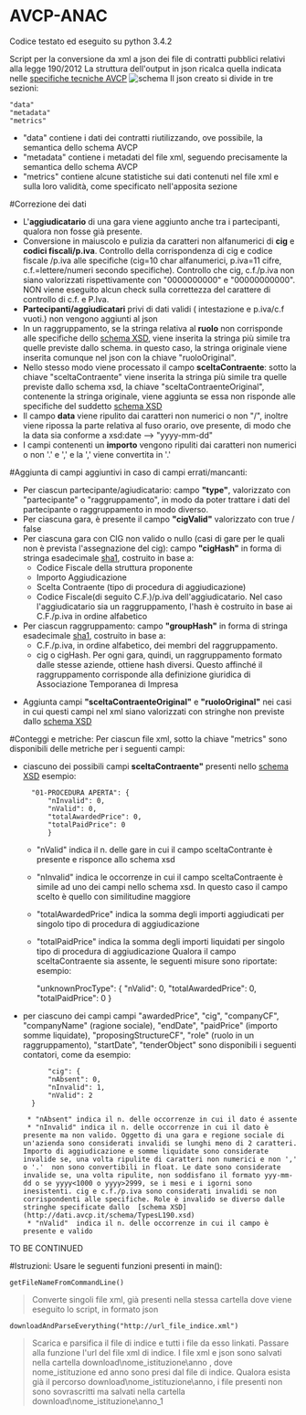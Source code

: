 # AVCP-ANAC
Codice testato ed eseguito su python 3.4.2

Script per la conversione da xml a json dei file di contratti pubblici relativi alla legge 190/2012
La struttura dell'output in  json ricalca quella indicata  nelle [specifiche tecniche AVCP](http://www.anticorruzione.it/portal/rest/jcr/repository/collaboration/Digital%20Assets/pdf/AllCom27.05.13SpecificeTecnichev1.0.pdf )
![schema](https://cloud.githubusercontent.com/assets/11498717/7343336/afb74876-ecc0-11e4-8ca5-9fedcda4c178.png)
Il json creato si divide in tre sezioni:

	"data" 
	"metadata"
	"metrics"
* "data" contiene i dati dei contratti riutilizzando, ove possibile, la semantica dello schema AVCP
* "metadata" contiene i metadati del file xml, seguendo precisamente la semantica dello schema AVCP
* "metrics" contiene alcune statistiche sui dati contenuti nel file xml e sulla loro validità, come specificato nell'apposita sezione

#Correzione dei dati
* L'**aggiudicatario** di una gara viene aggiunto anche tra i partecipanti, qualora non fosse già presente. 
* Conversione in maiuscolo e pulizia da caratteri non alfanumerici di **cig** e **codici fiscali/p.iva**. Controllo della corrispondenza di cig e codice fiscale /p.iva alle specifiche (cig=10 char alfanumerici, p.iva=11 cifre, c.f.=lettere/numeri secondo specifiche). Controllo che cig, c.f./p.iva non siano valorizzati rispettivamente con "0000000000" e "00000000000". NON viene eseguito alcun check sulla correttezza del carattere di controllo di c.f. e P.Iva. 
* **Partecipanti/aggiudicatari** privi di dati validi ( intestazione e p.iva/c.f vuoti.) non vengono aggiunti al json 
* In un raggruppamento, se la stringa relativa al **ruolo** non corrisponde alle specifiche dello [schema XSD](http://dati.avcp.it/schema/TypesL190.xsd), viene inserita la stringa più simile tra quelle previste dallo schema. in questo caso, la stringa originale viene inserita comunque nel json con la chiave "ruoloOriginal". 
* Nello stesso modo viene processato il campo **sceltaContraente**: sotto la chiave "sceltaContraente" viene inserita la stringa più simile tra quelle previste dallo schema xsd, la chiave  "sceltaContraenteOriginal", contenente la stringa originale, viene aggiunta se essa non risponde alle specifiche del suddetto [schema XSD](http://dati.avcp.it/schema/TypesL190.xsd)
* Il campo **data** viene ripulito dai caratteri non numerici o non "/", inoltre viene ripossa la parte relativa al fuso orario, ove presente, di modo che la data sia conforme a xsd:date --> "yyyy-mm-dd"
* I campi contenenti un **importo** vengono ripuliti dai caratteri non numerici o non '.' e ',' e la ',' viene convertita in '.'
		
#Aggiunta di campi aggiuntivi in caso di campi errati/mancanti: 
+ Per ciascun partecipante/agiudicatario: campo **"type"**, valorizzato con  "partecipante" o  "raggruppamento", in modo da poter trattare i dati del partecipante o raggruppamento in modo diverso. 
+ Per ciascuna gara, è presente il campo **"cigValid"** valorizzato con true / false
+ Per ciascuna gara con CIG non valido o nullo (casi di gare per le quali non è prevista l'assegnazione del cig): campo **"cigHash"**  in forma di stringa esadecimale [sha1](http://en.wikipedia.org/wiki/SHA-1), costruito in base a: 
	* Codice Fiscale della struttura proponente
	* Importo Aggiudicazione
	* Scelta Contraente (tipo di procedura di aggiudicazione) 
	* Codice Fiscale(di seguito C.F.)/p.iva dell'aggiudicatario. Nel caso l'aggiudicatario sia un raggruppamento, l'hash è costruito in base ai C.F./p.iva in ordine alfabetico
+ Per ciascun raggruppamento: campo **"groupHash"** in forma di stringa esadecimale [sha1](http://en.wikipedia.org/wiki/SHA-1), costruito in base a: 
	* C.F./p.iva, in ordine alfabetico, dei membri del raggruppamento. 
	* cig o cigHash. Per ogni gara, quindi, un raggruppamento formato dalle stesse aziende, ottiene hash diversi. Questo affinché il raggruppamento corrisponde alla definizione giuridica di Associazione Temporanea di Impresa
* Aggiunta campi **"sceltaContraenteOriginal"** e  **"ruoloOriginal"** nei casi in cui questi campi nel xml siano valorizzati con stringhe non previste dallo  [schema XSD](http://dati.avcp.it/schema/TypesL190.xsd)
 
#Conteggi e metriche: 
Per ciascun file xml, sotto la chiave "metrics" sono disponibili delle metriche per i seguenti campi: 
* ciascuno dei possibili campi **sceltaContraente"** presenti nello  [schema XSD](http://dati.avcp.it/schema/TypesL190.xsd)
	esempio: 

		"01-PROCEDURA APERTA": {
            "nInvalid": 0,
            "nValid": 0,
            "totalAwardedPrice": 0,
            "totalPaidPrice": 0
            }
	* "nValid" indica il n. delle gare in cui il campo sceltaContrante è presente e risponce allo schema xsd
	* "nInvalid" indica le occorrenze in cui il campo sceltaContraente è simile ad uno dei campi nello schema xsd. In questo caso il campo scelto è quello con similitudine maggiore 
	* "totalAwardedPrice" indica la somma degli importi aggiudicati per singolo tipo di procedura di aggiudicazione
	* "totalPaidPrice" indica la somma degli importi liquidati per singolo tipo di procedura di aggiudicazione 
 Qualora il campo sceltaContraente sia assente, le seguenti misure sono riportate: 
	esempio:

		"unknownProcType": {
            "nValid": 0,
            "totalAwardedPrice": 0,
            "totalPaidPrice": 0
            }
* per ciascuno dei campi campi "awardedPrice", "cig", "companyCF", "companyName" (ragione sociale), "endDate", "paidPrice" (importo somme liquidate), "proposingStructureCF", "role" (ruolo in un raggruppamento),  "startDate",  "tenderObject"  sono disponibili i seguenti contatori, come da esempio: 

        	"cig": {
            "nAbsent": 0,
            "nInvalid": 1,
            "nValid": 2
        }
        
       * "nAbsent" indica il n. delle occorrenze in cui il dato é assente 
       * "nInvalid" indica il n. delle occorrenze in cui il dato è presente ma non valido. Oggetto di una gara e regione sociale di un'azienda sono considerati invalidi se lunghi meno di 2 caratteri. Importo di aggiudicazione e somme liquidate sono considerate invalide se, una volta ripulite di caratteri non numerici e non ',' o '.'  non sono convertibili in float. Le date sono considerate invalide se, una volta ripulite, non soddisfano il formato yyy-mm-dd o se yyyy<1000 o yyyy>2999, se i mesi e i igorni sono inesistenti. cig e c.f./p.iva sono considerati invalidi se non corrispondenti alle specifiche. Role è invalido se diverso dalle stringhe specificate dallo  [schema XSD](http://dati.avcp.it/schema/TypesL190.xsd)
       * "nValid"  indica il n. delle occorrenze in cui il campo è presente e valido

TO BE CONTINUED         


#Istruzioni: 
Usare le seguenti funzioni presenti in main():

	getFileNameFromCommandLine()
	
> Converte singoli file xml, già presenti nella stessa cartella dove viene eseguito lo script, in formato json


	downloadAndParseEverything("http://url_file_indice.xml")
	
> Scarica e parsifica il file di indice e tutti i file da esso linkati.
Passare alla funzione l'url del file xml di indice. I file xml e json sono salvati nella cartella download\nome_istituzione\anno , dove nome_istituzione ed anno sono presi dal 	file di indice. 
Qualora esista già il percorso download\nome_istituzione\anno, i file presenti non sono sovrascritti ma salvati nella cartella download\nome_istituzione\anno_1 




